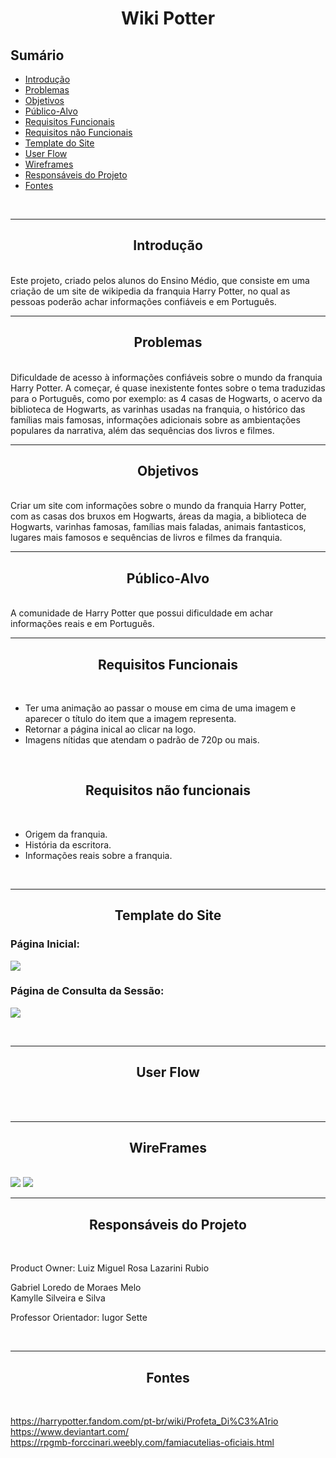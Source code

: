 <h1 align="center">Wiki Potter</h1>


## Sumário
* <a href="#introdução">Introdução</a>
* <a href="#problemas">Problemas</a>
* <a href="#objetivos">Objetivos</a>
* <a href="#público-alvo">Público-Alvo</a>
* <a href="#requisitos-funcionais">Requisitos Funcionais</a>
* <a href="#requisitos-não-funcionais">Requisitos não Funcionais</a>
* <a href="#template-do-site">Template do Site</a>
* <a href="#user-flow">User Flow</a>
* <a href="#wireframes">Wireframes</a>
* <a href="#responsáveis-do-projeto">Responsáveis do Projeto</a>
* <a href="#fontes">Fontes</a>

<br>

---
<h2 align="center" id="introdução">Introdução</h2>
<br>
Este projeto, criado pelos alunos do Ensino Médio, que consiste em uma criação de um site de wikipedia da franquia Harry Potter, no qual as pessoas poderão achar informações confiáveis e em Português.

<br>

---
<h2 align="center" id="problemas">Problemas</h2>
<br>
Dificuldade de acesso à informações confiáveis sobre o mundo da franquia Harry Potter. A começar, é quase inexistente fontes sobre o tema traduzidas para o Português, como por exemplo: as 4 casas de Hogwarts, o acervo da biblioteca de Hogwarts, as varinhas usadas na franquia, o histórico das famílias mais famosas, informações adicionais sobre as ambientações populares da narrativa, além das sequências dos livros e filmes.

<br>

---
<h2 align="center" id="objetivos">Objetivos</h2>
<br>
Criar um site com informações sobre o mundo da franquia Harry Potter, com as casas dos bruxos em Hogwarts, áreas da magia, a biblioteca de Hogwarts, varinhas famosas, famílias mais faladas, animais fantasticos, lugares mais famosos e sequências de livros e filmes da franquia.

<br>

---
<h2 align="center" id="público-alvo">Público-Alvo</h2>
<br>
A comunidade de Harry Potter que possui dificuldade em achar informações reais e em Português.

<br>

---
<h2 align="center" id="requisitos-funcionais">Requisitos Funcionais</h2>
<br>

* Ter uma animação ao passar o mouse em cima de uma imagem e aparecer o título do item que a imagem representa.
* Retornar a página inical ao clicar na logo.
* Imagens nítidas que atendam o padrão de 720p ou mais.

<br>

<h2 align="center" id="requisitos-não-funcionais">Requisitos não funcionais</h2>
<br>

* Origem da franquia.
* História da escritora.
* Informações reais sobre a franquia.

<br>

---
<h2 align="center" id="template-do-site">Template do Site</h2>

### Página Inicial:
<img src="template/home.png"></img>

### Página de Consulta da Sessão:
<img src="template/wiki-base.png"></img>

<br>

---
<h2 align="center" id="user-flow">User Flow</h2>
<br>

<br>

---
<h2 align="center" id="wireframes">WireFrames</h2>
<br>

<img src="template/wireframe1.png">

<img src="template/wireframe2.png">

<br>

---
<h2 align="center" id="responsáveis-do-projeto">Responsáveis do Projeto</h2>
<br>

Product Owner: Luiz Miguel Rosa Lazarini Rubio

Gabriel Loredo de Moraes Melo\
Kamylle Silveira e Silva

Professor Orientador: Iugor Sette

<br>

---
<h2 align="center" id="fontes">Fontes</h2>
<br>

https://harrypotter.fandom.com/pt-br/wiki/Profeta_Di%C3%A1rio<br>
https://www.deviantart.com/ <br>
https://rpgmb-forccinari.weebly.com/famiacutelias-oficiais.html
